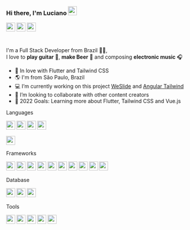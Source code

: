 ### Hi there, I'm Luciano <img src="https://github.com/TheDudeThatCode/TheDudeThatCode/blob/master/Assets/Hi.gif" width="24px"> 

<a href="https://www.linkedin.com/in/lucianowork"><img height= "24" src= "https://img.shields.io/badge/LinkedIn-0077B5?style=for-the-badge&logo=linkedin&logoColor=white"></a>
<a href="https://www.instagram.com/lanno__"><img height= "24" src= "https://img.shields.io/badge/Instagram-E4405F?style=for-the-badge&logo=instagram&logoColor=white"></a>
<a href="mailto:workingluciano@gmail.com"><img height= "24" src= "https://img.shields.io/badge/Gmail-D14836?style=for-the-badge&logo=gmail&logoColor=white"></a>

#
I'm a Full Stack Developer from Brazil 💚💛,</br>
I love to **play guitar** 🎸, **make Beer** 🍺  and composing **electronic music** 🎧

* 💙 In love with Flutter and Tailwind CSS
* 🌎 I'm from São Paulo, Brazil
* 💻 I’m currently working on this project [WeSlide][we_slide] and [Angular Tailwind][angular-tailwind] 
* 🤝 I’m looking to collaborate with other content creators
* 🥅 2022 Goals: Learning more about Flutter, Tailwind CSS and Vue.js

[we_slide]: https://github.com/luciano-work/we_slide
[angular-tailwind]: https://github.com/luciano-work/angular-tailwind

Languages

<a href="https://dart.dev/"><img height= "24" src= "https://img.shields.io/badge/Dart-0175C2?style=for-the-badge&logo=dart&logoColor=white"></a>
<a href="https://www.javascript.com/"><img height= "24" src= "https://img.shields.io/badge/JavaScript-323330?style=for-the-badge&logo=javascript&logoColor=F7DF1E"></a>
<a href="https://docs.microsoft.com/pt-br/dotnet/csharp/"><img height= "24" src= "https://img.shields.io/badge/C%23-239120?style=for-the-badge&logo=c-sharp&logoColor=white"></a>
<a href="https://www.php.net/"><img height= "24" src= "https://img.shields.io/badge/PHP-777BB4?style=for-the-badge&logo=php&logoColor=white"></a>
<!-- <a href="https://www.apple.com/swift/"><img height= "24" src= "https://img.shields.io/badge/Swift-FA7343?style=for-the-badge&logo=swift&logoColor=white"></a> -->
<a href="https://www.typescriptlang.org/"><img height= "24" src= "https://img.shields.io/badge/TypeScript-007ACC?style=for-the-badge&logo=typescript&logoColor=white"></a>


Frameworks

<a href="https://laravel.com/"><img height= "24" src= "https://img.shields.io/badge/Laravel-FF2D20?style=for-the-badge&logo=laravel&logoColor=white"></a>
<a href="https://flutter.dev/"><img height= "24" src= "https://img.shields.io/badge/Flutter-02569B?style=for-the-badge&logo=flutter&logoColor=white"></a>
<a href="https://angular.io"><img height= "24" src= "https://img.shields.io/badge/Angular-DD0031?style=for-the-badge&logo=angular&logoColor=white"></a>
<a href="https://angularjs.org/"><img height= "24" src= "https://img.shields.io/badge/AngularJS-E23237?style=for-the-badge&logo=angularjs&logoColor=white"></a>
<a href="https://getbootstrap.com/"><img height= "24" src= "https://img.shields.io/badge/Bootstrap-563D7C?style=for-the-badge&logo=bootstrap&logoColor=white"></a>
<a href="https://nodejs.org/en/"><img height= "24" src= "https://img.shields.io/badge/Node.js-339933?style=for-the-badge&logo=nodedotjs&logoColor=white"></a>
<a href="https://developer.mozilla.org/pt-BR/docs/Web/HTML/Element"><img height= "24" src= "https://img.shields.io/badge/HTML5-E34F26?style=for-the-badge&logo=html5&logoColor=white"></a>
<a href="https://developer.mozilla.org/pt-BR/docs/Web/CSS"><img height= "24" src= "https://img.shields.io/badge/CSS3-1572B6?style=for-the-badge&logo=css3&logoColor=white"></a>
<a href="https://jquery.com/"><img height= "24" src= "https://img.shields.io/badge/jQuery-0769AD?style=for-the-badge&logo=jquery&logoColor=white"></a>
<a href="https://www.json.org/json-en.html"><img height= "24" src= "https://img.shields.io/badge/json-5E5C5C?style=for-the-badge&logo=json&logoColor=white"></a>

Database

<a href="https://www.sqlite.org/"><img height= "24" src= "https://img.shields.io/badge/SQLite-07405E?style=for-the-badge&logo=sqlite&logoColor=white"></a>
<a href="https://www.mysql.com/"><img height= "24" src= "https://img.shields.io/badge/MySQL-00000F?style=for-the-badge&logo=mysql&logoColor=white"></a>
<a href="https://www.microsoft.com/sql-server/"><img height= "24" src= "https://img.shields.io/badge/Microsoft_SQL-CC2927?style=for-the-badge&logo=microsoft-sql-server&logoColor=white"></a>



Tools

<a href="https://code.visualstudio.com/"><img height= "24" src= "https://img.shields.io/badge/VS_Code-0078D4?style=for-the-badge&logo=visual%20studio%20code&logoColor=white"></a>
<a href="https://www.npmjs.com/"><img height= "24" src= "https://img.shields.io/badge/npm-CB3837?style=for-the-badge&logo=npm&logoColor=white"></a>
<a href="https://www.apache.org/"><img height= "24" src= "https://img.shields.io/badge/Apache-CA2136?style=for-the-badge&logo=apache&logoColor=white"></a>
<a href="https://git-scm.com/"><img height= "24" src= "https://img.shields.io/badge/Git-E34F26?style=for-the-badge&logo=git&logoColor=white"></a>
<a href="https://www.microsoft.com/windows/"><img height= "24" src= "https://img.shields.io/badge/Windows-017AD7?style=for-the-badge&logo=windows&logoColor=white"></a>






